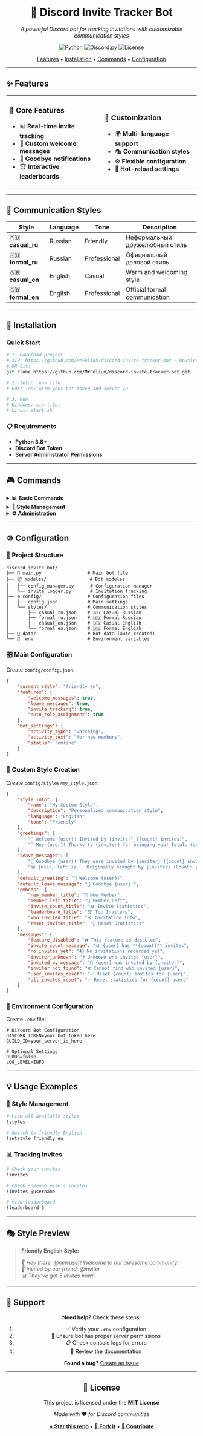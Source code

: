 <div align="center">

# 🎯 Discord Invite Tracker Bot

*A powerful Discord bot for tracking invitations with customizable communication styles*

[![Python](https://img.shields.io/badge/Python-3.8+-blue.svg)](https://python.org)
[![Discord.py](https://img.shields.io/badge/discord.py-2.3.0+-blue.svg)](https://github.com/Rapptz/discord.py)
[![License](https://img.shields.io/badge/License-MIT-green.svg)](LICENSE)

[Features](#-features) • [Installation](#-installation) • [Commands](#-commands) • [Configuration](#-configuration)

</div>

---

## ✨ Features

<table>
<tr>
<td width="50%">

### 🎯 **Core Features**
- 📊 **Real-time invite tracking**
- 🎉 **Custom welcome messages**
- 👋 **Goodbye notifications**
- 🏆 **Interactive leaderboards**

</td>
<td width="50%">

### 🎨 **Customization**
- 🌍 **Multi-language support**
- 🎭 **Communication styles**
- ⚙️ **Flexible configuration**
- 🔄 **Hot-reload settings**

</td>
</tr>
</table>

---

## 🎨 Communication Styles

<div align="center">

| Style | Language | Tone | Description |
|-------|----------|------|-------------|
| 🇷🇺 **casual_ru** | Russian | Friendly | Неформальный дружелюбный стиль |
| 🇷🇺 **formal_ru** | Russian | Professional | Официальный деловой стиль |
| 🇬🇧 **casual_en** | English | Casual | Warm and welcoming style |
| 🇬🇧 **formal_en** | English | Professional | Official formal communication |

</div>

---

## 🚀 Installation

### Quick Start

```bash
# 1. Download project
# ZIP: https://github.com/MrFolium/discord-invite-tracker-bot → Download ZIP
# OR Git:
git clone https://github.com/MrFolium/discord-invite-tracker-bot.git

# 2. Setup .env file
# Edit .env with your bot token and server ID

# 3. Run
# Windows: start.bat
# Linux: start.sh
```

### 📋 Requirements
- **Python 3.8+**
- **Discord Bot Token**
- **Server Administrator Permissions**

---

## 🎮 Commands

<details>
<summary><b>📊 Basic Commands</b></summary>

| Command | Description | Usage |
|---------|-------------|-------|
| `!invites` | Check invitation count | `!invites @user` |
| `!leaderboard` | Show top inviters | `!leaderboard 10` |
| `!whoinvited` | Find who invited user | `!whoinvited @user` |

</details>

<details>
<summary><b>🎨 Style Management</b></summary>

| Command | Description | Usage |
|---------|-------------|-------|
| `!styles` | List available styles | `!styles` |
| `!setstyle` | Change bot style | `!setstyle casual_ru` |

</details>

<details>
<summary><b>⚙️ Administration</b></summary>

| Command | Description | Usage |
|---------|-------------|-------|
| `!resetinvites` | Reset invite counts | `!resetinvites @user` |
| `!reloadconfig` | Reload configuration | `!reloadconfig` |

</details>

---

## ⚙️ Configuration

### 📁 Project Structure

```
discord-invite-bot/
├── 🤖 main.py                 # Main bot file
├── 📦 modules/                # Bot modules
│   ├── config_manager.py      # Configuration manager
│   └── invite_logger.py       # Invitation tracking
├── ⚙️ config/                 # Configuration files
│   ├── config.json           # Main settings
│   └── styles/               # Communication styles
│       ├── casual_ru.json    # 🇷🇺 Casual Russian
│       ├── formal_ru.json    # 🇷🇺 Formal Russian
│       ├── casual_en.json    # 🇺🇸 Casual English
│       └── formal_en.json    # 🇺🇸 Formal English
├── 💾 data/                   # Bot data (auto-created)
└── 🔧 .env                    # Environment variables
```

### 🎛️ Main Configuration

Create `config/config.json`:

```json
{
    "current_style": "friendly_en",
    "features": {
        "welcome_messages": true,
        "leave_messages": true,
        "invite_tracking": true,
        "auto_role_assignment": true
    },
    "bot_settings": {
        "activity_type": "watching",
        "activity_text": "for new members",
        "status": "online"
    }
}
```

### 🎨 Custom Style Creation

Create `config/styles/my_style.json`:

```json
{
    "style_info": {
        "name": "My Custom Style",
        "description": "Personalized communication style",
        "language": "English",
        "tone": "Friendly"
    },
    "greetings": [
        "🎉 Welcome {user}! Invited by {inviter} ({count} invites)",
        "🌟 Hey {user}! Thanks to {inviter} for bringing you! Total: {count}"
    ],
    "leave_messages": [
        "👋 Goodbye {user}! They were invited by {inviter} ({count} invites)",
        "😢 {user} left us... Originally brought by {inviter} (Count: {count})"
    ],
    "default_greeting": "🎉 Welcome {user}!",
    "default_leave_message": "👋 Goodbye {user}!",
    "embeds": {
        "new_member_title": "🎉 New Member",
        "member_left_title": "👋 Member Left",
        "invite_count_title": "📊 Invite Statistics",
        "leaderboard_title": "🏆 Top Inviters",
        "who_invited_title": "🔍 Invitation Info",
        "reset_invites_title": "🔄 Reset Statistics"
    },
    "messages": {
        "feature_disabled": "❌ This feature is disabled",
        "invite_count_message": "📊 {user} has **{count}** invites",
        "no_invites_yet": "📭 No invitations recorded yet",
        "inviter_unknown": "❓ Unknown who invited {user}",
        "invited_by_message": "👤 {user} was invited by {inviter}",
        "inviter_not_found": "❌ Cannot find who invited {user}",
        "user_invites_reset": "✅ Reset {count} invites for {user}",
        "all_invites_reset": "✅ Reset statistics for {count} users"
    }
}
```

### 🔧 Environment Configuration

Create `.env` file:

```env
# Discord Bot Configuration
DISCORD_TOKEN=your_bot_token_here
GUILD_ID=your_server_id_here

# Optional Settings
DEBUG=false
LOG_LEVEL=INFO
```

---

## 💡 Usage Examples

### 🎨 Style Management
```bash
# View all available styles
!styles

# Switch to friendly English
!setstyle friendly_en
```

### 📊 Tracking Invites
```bash
# Check your invites
!invites

# Check someone else's invites
!invites @username

# View leaderboard
!leaderboard 5
```

---

## 🎭 Style Preview

> **Friendly English Style:**
> 
> *🎉 Hey there, @newuser! Welcome to our awesome community!*  
> *👤 Invited by our friend: @inviter*  
> *📊 They've got 5 invites now!*

---

## 🤝 Support

<div align="center">

**Need help?** Check these steps:

1. ✅ Verify your `.env` configuration
2. 🔐 Ensure bot has proper server permissions
3. 📋 Check console logs for errors
4. 📖 Review the documentation

**Found a bug?** [Create an issue](https://github.com/mrfolium/discord-invite-bot/issues)

</div>

---

<div align="center">

## 📄 License

This project is licensed under the **MIT License**

*Made with ❤️ for Discord communities*

**[⭐ Star this repo](https://github.com/mrfolium/discord-invite-bot)** • **[🍴 Fork it](https://github.com/mrfolium/discord-invite-bot/fork)** • **[📝 Contribute](CONTRIBUTING.md)**

</div>

